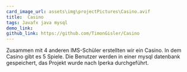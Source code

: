 ```yaml
---
card_image_url: assets\img\projectPictures\Casino.avif
title:  Casino
tags: Javafx java mysql
demo_link: 
github_link: https://github.com/TimonGisler/Casino
---
```


Zusammen mit 4 anderen IMS-Schüler erstellten wir ein Casino. In dem Casino gibt es 5 Spiele. Die Benutzer werden in einer mysql datenbank gespeichert, das Projekt wurde nach Iperka durchgeführt.
